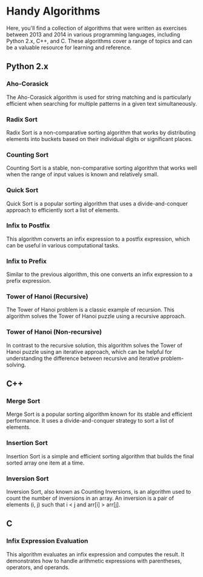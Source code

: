 # Handy Algorithms

Here, you'll find a collection of algorithms that were written as exercises between 2013 and 2014 in various programming languages, including Python 2.x, C++, and C. These algorithms cover a range of topics and can be a valuable resource for learning and reference.

## Python 2.x

### Aho-Corasick
The Aho-Corasick algorithm is used for string matching and is particularly efficient when searching for multiple patterns in a given text simultaneously.

### Radix Sort
Radix Sort is a non-comparative sorting algorithm that works by distributing elements into buckets based on their individual digits or significant places.

### Counting Sort
Counting Sort is a stable, non-comparative sorting algorithm that works well when the range of input values is known and relatively small.

### Quick Sort
Quick Sort is a popular sorting algorithm that uses a divide-and-conquer approach to efficiently sort a list of elements.

### Infix to Postfix
This algorithm converts an infix expression to a postfix expression, which can be useful in various computational tasks.

### Infix to Prefix
Similar to the previous algorithm, this one converts an infix expression to a prefix expression.

### Tower of Hanoi (Recursive)
The Tower of Hanoi problem is a classic example of recursion. This algorithm solves the Tower of Hanoi puzzle using a recursive approach.

### Tower of Hanoi (Non-recursive)
In contrast to the recursive solution, this algorithm solves the Tower of Hanoi puzzle using an iterative approach, which can be helpful for understanding the difference between recursive and iterative problem-solving.

## C++

### Merge Sort
Merge Sort is a popular sorting algorithm known for its stable and efficient performance. It uses a divide-and-conquer strategy to sort a list of elements.

### Insertion Sort
Insertion Sort is a simple and efficient sorting algorithm that builds the final sorted array one item at a time.

### Inversion Sort
Inversion Sort, also known as Counting Inversions, is an algorithm used to count the number of inversions in an array. An inversion is a pair of elements (i, j) such that i < j and arr[i] > arr[j].

## C

### Infix Expression Evaluation
This algorithm evaluates an infix expression and computes the result. It demonstrates how to handle arithmetic expressions with parentheses, operators, and operands.

